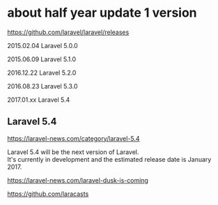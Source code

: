 # about half year update 1 version



https://github.com/laravel/laravel/releases

2015.02.04 Laravel 5.0.0

2015.06.09 Laravel 5.1.0

2016.12.22 Laravel 5.2.0

2016.08.23 Laravel 5.3.0

2017.01.xx Laravel 5.4


## Laravel 5.4  

https://laravel-news.com/category/laravel-5.4

Laravel 5.4 will be the next version of Laravel.  
It's currently in development and the estimated release date is January 2017. 

https://laravel-news.com/laravel-dusk-is-coming



https://github.com/laracasts
